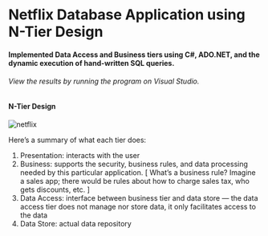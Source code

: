 # Netflix Database Application using N-Tier Design

#### Implemented Data Access and Business tiers using C#, ADO.NET, and the dynamic execution of hand-written SQL queries.

###### View the results by running the program on Visual Studio.

#### N-Tier Design
![netflix](https://user-images.githubusercontent.com/38767320/43794866-44292af8-9a45-11e8-9ea3-06d7aa762ce3.png)

Here’s a summary of what each tier does: 
 
1. Presentation: interacts with the user 
2. Business:  supports the security, business rules, and data processing needed by this  particular application.  [ What’s a business rule?  Imagine a sales app; there  would be rules about how to charge sales tax, who gets discounts, etc. ] 
3. Data Access: interface between business tier and data store — the data access tier does not  manage nor store data, it only facilitates access to the data 
4. Data Store: actual data repository
